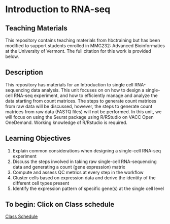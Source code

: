 # Introduction to RNA-seq
## Teaching Materials
This repository contains teaching materials from hbctraining but has been modified to support students enrolled in MMG232: Advanced Bioinformatics at the University of Vermont. The full citation for this work is provided below.
## Description
This repository has materials for an Introduction to single cell RNA-sequencing data analysis. This unit focuses on on how to design a single-cell RNA-seq experiment, and how to efficiently manage and analyze the data starting from count matrices. The steps to generate count matrices from raw data will be discussed, however, the steps to generate count matrices from raw data (FASTQ files) will not be performed. In this unit, we will focus on using the Seurat package using R/RStudio on VACC Open OneDemand. Working knowledge of R/Rstudio is required.
## Learning Objectives
1. Explain common considerations when designing a single-cell RNA-seq experiment
2. Discuss the steps involved in taking raw single-cell RNA-sequencing data and generating a count (gene expression) matrix
3. Compute and assess QC metrics at every step in the workflow
4. Cluster cells based on expression data and derive the identity of the different cell types present
5. Identify the expression pattern of specific gene(s) at the single cell level
## To begin: Click on Class schedule
[Class Schedule](https://github.com/SomenMistri/intro_to_scRNA-seq/tree/main/schedule)

